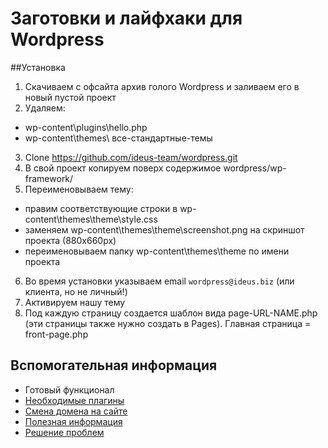 # Заготовки и лайфхаки для Wordpress

##Установка
1. Скачиваем с офсайта архив голого Wordpress и заливаем его в новый пустой проект
2. Удаляем:
 - wp-content\plugins\hello.php
 - wp-content\themes\ все-стандартные-темы
3. Clone https://github.com/ideus-team/wordpress.git
4. В свой проект копируем поверх содержимое wordpress/wp-framework/
5. Переименовываем тему:
 - правим соответствующие строки в wp-content\themes\theme\style.css
 - заменяем wp-content\themes\theme\screenshot.png на скриншот проекта (880х660px)
 - переименовываем папку wp-content\themes\theme по имени проекта
6. Во время установки указываем email `wordpress@ideus.biz` (или клиента, но не личный!)
7. Активируем нашу тему
8. Под каждую страницу создается шаблон вида page-URL-NAME.php (эти страницы также нужно создать в Pages). Главная страница = front-page.php

## Вспомогательная информация

* Готовый функционал
* [Необходимые плагины](https://github.com/ideus-team/wordpress/blob/master/info/plugins.md)
* [Смена домена на сайте](https://github.com/veloper/WordPress-Domain-Changer)
* [Полезная информация](https://github.com/ideus-team/wordpress/blob/master/info/info.md)
* [Решение проблем](https://github.com/ideus-team/wordpress/blob/master/info/solving.md)
